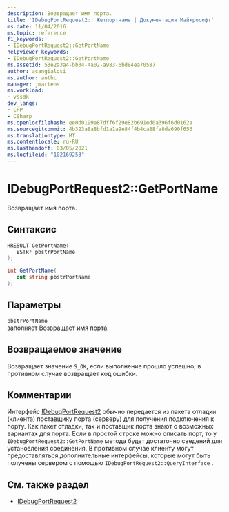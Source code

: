 ```yaml
---
description: Возвращает имя порта.
title: 'IDebugPortRequest2:: Жетпортнаме | Документация Майкрософт'
ms.date: 11/04/2016
ms.topic: reference
f1_keywords:
- IDebugPortRequest2::GetPortName
helpviewer_keywords:
- IDebugPortRequest2::GetPortName
ms.assetid: 53e2a3a4-bb34-4a02-a983-6bd84ea70587
author: acangialosi
ms.author: anthc
manager: jmartens
ms.workload:
- vssdk
dev_langs:
- CPP
- CSharp
ms.openlocfilehash: ee0d0199a87dff6f29e82b691ed0a396f6d0162a
ms.sourcegitcommit: 4b323a8a8bfd1a1a9e84f4b4ca88fa8da690f656
ms.translationtype: MT
ms.contentlocale: ru-RU
ms.lasthandoff: 03/05/2021
ms.locfileid: "102169253"
---
```

# <a name="idebugportrequest2getportname"></a>IDebugPortRequest2::GetPortName
Возвращает имя порта.

## <a name="syntax"></a>Синтаксис

```cpp
HRESULT GetPortName( 
   BSTR* pbstrPortName
);
```

```csharp
int GetPortName( 
   out string pbstrPortName
);
```

## <a name="parameters"></a>Параметры
`pbstrPortName`\
заполняет Возвращает имя порта.

## <a name="return-value"></a>Возвращаемое значение
 Возвращает значение `S_OK`, если выполнение прошло успешно; в противном случае возвращает код ошибки.

## <a name="remarks"></a>Комментарии
 Интерфейс [IDebugPortRequest2](../../../extensibility/debugger/reference/idebugportrequest2.md) обычно передается из пакета отладки (клиента) поставщику порта (серверу) для получения подключения к порту. Как пакет отладки, так и поставщик порта знают о возможных вариантах для порта. Если в простой строке можно описать порт, то у `IDebugPortRequest2::GetPortName` метода будет достаточно сведений для установления соединения. В противном случае клиенту могут предоставляться дополнительные интерфейсы, которые могут быть получены сервером с помощью `IDebugPortRequest2::QueryInterface` .

## <a name="see-also"></a>См. также раздел
- [IDebugPortRequest2](../../../extensibility/debugger/reference/idebugportrequest2.md)
